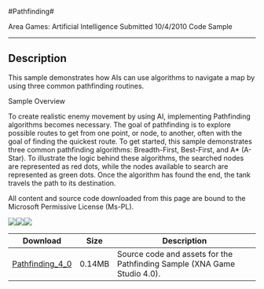 #Pathfinding#

Area
Games: Artificial Intelligence
Submitted
10/4/2010
Code Sample

---

## Description

This sample demonstrates how AIs can use algorithms to navigate a map by using three common pathfinding routines.

Sample Overview

To create realistic enemy movement by using AI, implementing Pathfinding algorithms becomes necessary. The goal of pathfinding is to explore possible routes to get from one point, or node, to another, often with the goal of finding the quickest route. To get started, this sample demonstrates three common pathfinding algorithms: Breadth-First, Best-First, and A* (A-Star). To illustrate the logic behind these algorithms, the searched nodes are represented as red dots, while the nodes available to search are represented as green dots. Once the algorithm has found the end, the tank travels the path to its destination.


All content and source code downloaded from this page are bound to the Microsoft Permissive License (Ms-PL).

![](https://github.com/simondarksidej/XNAGameStudio/blob/master/Images/pathfinding0.png?raw=true)![](https://github.com/simondarksidej/XNAGameStudio/blob/master/Images/pathfinding1.png?raw=true)![](https://github.com/simondarksidej/XNAGameStudio/blob/master/Images/pathfinding2.png?raw=true)		

 
Download | Size | Description
---|---|---|
[Pathfinding_4_0](https://github.com/simondarksidej/XNAGameStudio/tree/master/Samples/Pathfinding_4_0) | 0.14MB | Source code and assets for the Pathfinding Sample (XNA Game Studio 4.0). 